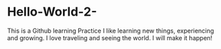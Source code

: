 # Hello-World-2-
This is a Github learning Practice
I like learning new things, experiencing and growing. I love traveling and seeing the world. I will make it happen!
